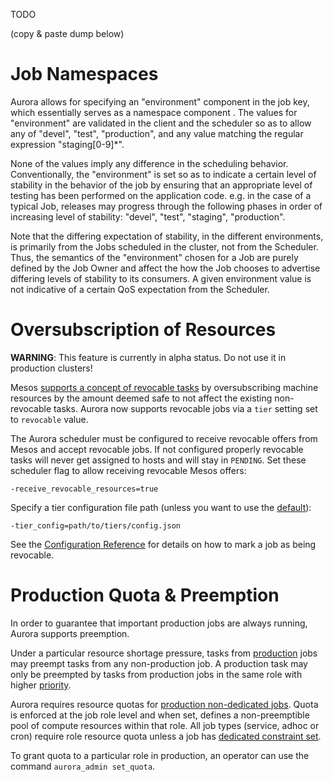 

TODO

(copy & paste dump below)


# Job Namespaces

Aurora allows for specifying an "environment" component in the job key, which essentially serves
as a namespace component . The values for "environment" are validated in the client and the scheduler
so as to allow any of "devel", "test", "production", and any value matching the regular expression
"staging[0-9]*".

None of the values imply any difference in the scheduling behavior. Conventionally, the
"environment" is set so as to indicate a certain level of stability in the behavior of the job
by ensuring that an appropriate level of testing has been performed on the application code. e.g.
in the case of a typical Job, releases may progress through the following phases in order of increasing level of stability: "devel", "test", "staging", "production".

Note that the differing expectation of stability, in the different environments, is primarily from the Jobs scheduled in the cluster, not from the Scheduler. Thus, the semantics of the "environment" chosen for a Job are purely defined by the Job Owner and affect the how the Job chooses to advertise differing levels of stability to its consumers. A given environment value is not indicative of a certain QoS expectation from the Scheduler.







# Oversubscription of Resources

**WARNING**: This feature is currently in alpha status. Do not use it in production clusters!

Mesos [supports a concept of revocable tasks](http://mesos.apache.org/documentation/latest/oversubscription/)
by oversubscribing machine resources by the amount deemed safe to not affect the existing
non-revocable tasks. Aurora now supports revocable jobs via a `tier` setting set to `revocable`
value.

The Aurora scheduler must be configured to receive revocable offers from Mesos and accept revocable
jobs. If not configured properly revocable tasks will never get assigned to hosts and will stay in
`PENDING`. Set these scheduler flag to allow receiving revocable Mesos offers:

    -receive_revocable_resources=true

Specify a tier configuration file path (unless you want to use the [default](../src/main/resources/org/apache/aurora/scheduler/tiers.json)):

    -tier_config=path/to/tiers/config.json


See the [Configuration Reference](references/configuration.md) for details on how to mark a job
as being revocable.





Production Quota & Preemption
=============================

In order to guarantee that important production jobs are always running, Aurora supports
preemption.

Under a particular resource shortage pressure, tasks from
[production](configuration-reference.md#job-objects) jobs may preempt tasks from any non-production
job. A production task may only be preempted by tasks from production jobs in the same role with
higher [priority](configuration-reference.md#job-objects).

Aurora requires resource quotas for
[production non-dedicated jobs](configuration-reference.md#job-objects). Quota is enforced at
the job role level and when set, defines a non-preemptible pool of compute resources within
that role. All job types (service, adhoc or cron) require role resource quota unless a job has
[dedicated constraint set](deploying-aurora-scheduler.md#dedicated-attribute).

To grant quota to a particular role in production, an operator can use the command
`aurora_admin set_quota`.
